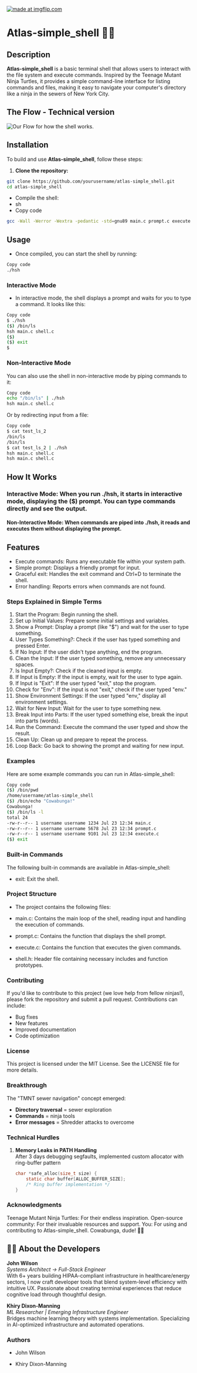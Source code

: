 ﻿<a href="https://imgflip.com/i/8ypabe"><img src="https://i.imgflip.com/8ypabe.jpg" title="made at imgflip.com"/></a><div></a></div>

# Atlas-simple_shell 🐢🍕

## Description
**Atlas-simple_shell** is a basic terminal shell that allows users to interact with the file system and execute commands. Inspired by the Teenage Mutant Ninja Turtles, it provides a simple command-line interface for listing commands and files, making it easy to navigate your computer's directory like a ninja in the sewers of New York City.

## The Flow - Technical version
![Our Flow for how the shell works.](/flowchart-technical "Technical Flow Chart")

## Installation
To build and use **Atlas-simple_shell**, follow these steps:

1. **Clone the repository:**
 ```sh
git clone https://github.com/yourusername/atlas-simple_shell.git
cd atlas-simple_shell
```

- Compile the shell:
- sh
- Copy code

```sh
gcc -Wall -Werror -Wextra -pedantic -std=gnu89 main.c prompt.c execute.c -o hsh 
```

## Usage
- Once compiled, you can start the shell by running:

```sh
Copy code
./hsh
```


### Interactive Mode
- In interactive mode, the shell displays a prompt and waits for you to type a command. It looks like this:

```sh
Copy code
$ ./hsh
($) /bin/ls
hsh main.c shell.c
($)
($) exit
$
```
### Non-Interactive Mode
You can also use the shell in non-interactive mode by piping commands to it:

```sh
Copy code
echo "/bin/ls" | ./hsh
hsh main.c shell.c
```

Or by redirecting input from a file:

```sh
Copy code
$ cat test_ls_2
/bin/ls
/bin/ls
$ cat test_ls_2 | ./hsh
hsh main.c shell.c
hsh main.c shell.c
```

## How It Works
### Interactive Mode: When you run ./hsh, it starts in interactive mode, displaying the ($) prompt. You can type commands directly and see the output.

#### Non-Interactive Mode: When commands are piped into ./hsh, it reads and executes them without displaying the prompt.
## Features
- Execute commands: Runs any executable file within your system path.
- Simple prompt: Displays a friendly prompt for input.
- Graceful exit: Handles the exit command and Ctrl+D to terminate the shell.
- Error handling: Reports errors when commands are not found.

### **Steps Explained in Simple Terms**
1. Start the Program: Begin running the shell.
2. Set up Initial Values: Prepare some initial settings and variables.
3. Show a Prompt: Display a prompt (like "$") and wait for the user to type something.
4. User Types Something?: Check if the user has typed something and pressed Enter.
5. If No Input: If the user didn't type anything, end the program.
6. Clean the Input: If the user typed something, remove any unnecessary spaces.
7. Is Input Empty?: Check if the cleaned input is empty.
8. If Input is Empty: If the input is empty, wait for the user to type again.
9. If Input is "Exit": If the user typed "exit," stop the program.
10. Check for "Env": If the input is not "exit," check if the user typed "env."
11. Show Environment Settings: If the user typed "env," display all environment settings.
12. Wait for New Input: Wait for the user to type something new.
13. Break Input into Parts: If the user typed something else, break the input into parts (words).
14. Run the Command: Execute the command the user typed and show the result.
15. Clean Up: Clean up and prepare to repeat the process.
16. Loop Back: Go back to showing the prompt and waiting for new input.
### Examples
Here are some example commands you can run in Atlas-simple_shell:

```sh
Copy code
($) /bin/pwd
/home/username/atlas-simple_shell
($) /bin/echo "Cowabunga!"
Cowabunga!
($) /bin/ls -l
total 24
-rw-r--r-- 1 username username 1234 Jul 23 12:34 main.c
-rw-r--r-- 1 username username 5678 Jul 23 12:34 prompt.c
-rw-r--r-- 1 username username 9101 Jul 23 12:34 execute.c
($) exit
```
### Built-in Commands
The following built-in commands are available in Atlas-simple_shell:

- exit: Exit the shell.
### Project Structure
- The project contains the following files:

- main.c: Contains the main loop of the shell, reading input and handling the execution of commands.

- prompt.c: Contains the function that displays the shell prompt.

- execute.c: Contains the function that executes the given commands.
- shell.h: Header file containing necessary includes and function prototypes.
### Contributing
If you'd like to contribute to this project (we love help from fellow ninjas!), please fork the repository and submit a pull request. Contributions can include:

- Bug fixes
- New features
- Improved documentation
- Code optimization
### License
This project is licensed under the MIT License. See the LICENSE file for more details.
### Breakthrough
The "TMNT sewer navigation" concept emerged:
- **Directory traversal** = sewer exploration
- **Commands** = ninja tools
- **Error messages** = Shredder attacks to overcome

### Technical Hurdles
1. **Memory Leaks in PATH Handling**  
   After 3 days debugging segfaults, implemented custom allocator with ring-buffer pattern
   ```c
   char *safe_alloc(size_t size) {
       static char buffer[ALLOC_BUFFER_SIZE];
       /* Ring buffer implementation */
   }
### Acknowledgments
Teenage Mutant Ninja Turtles: For their endless inspiration.
Open-source community: For their invaluable resources and support.
You: For using and contributing to Atlas-simple_shell.
Cowabunga, dude! 🐢🍕

## 👨‍💻 About the Developers
**John Wilson**  
*Systems Architect → Full-Stack Engineer*  
With 6+ years building HIPAA-compliant infrastructure in healthcare/energy sectors, I now craft developer tools that blend system-level efficiency with intuitive UX. Passionate about creating terminal experiences that reduce cognitive load through thoughtful design.  

**Khiry Dixon-Manning**  
*ML Researcher | Emerging Infrastructure Engineer*  
Bridges machine learning theory with systems implementation. Specializing in AI-optimized infrastructure and automated operations.


### Authors
- John Wilson


- Khiry Dixon-Manning


